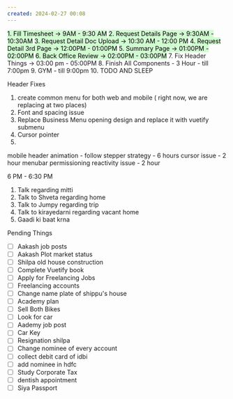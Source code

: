 ```yaml
---
created: 2024-02-27 00:08
---
```


<mark style="background: #BBFABBA6;">1. Fill Timesheet -> 9AM - 9:30 AM</mark>
<mark style="background: #BBFABBA6;">2. Request Details Page -> 9:30AM - 10:30AM</mark>
<mark style="background: #BBFABBA6;">3. Request Detail Doc Upload -> 10:30 AM - 12:00 PM</mark>
<mark style="background: #BBFABBA6;">4. Request Detail 3rd Page -> 12:00PM - 01:00PM</mark>
<mark style="background: #BBFABBA6;">5. Summary Page -> 01:00PM - 02:00PM</mark>
<mark style="background: #BBFABBA6;">6. Back Office Review -> 02:00PM - 03:00PM</mark>
7. Fix Header Things -> 03:00 pm - 05:00PM
8. Finish All Components  - 3 Hour - till 7:00pm
9. GYM - till 9:00pm
10. TODO AND SLEEP


Header Fixes
1. create common menu for both web and mobile ( right now, we are replacing at two places)
2. Font and spacing issue
3. Replace Business Menu opening design and replace it with vuetify submenu
4. Cursor pointer
5. 



mobile header animation - follow stepper strategy - 6 hours
cursor issue - 2 hour
menubar permissioning reactivity issue - 2 hour



6 PM - 6:30 PM 
1. Talk regarding mitti
3. Talk to Shveta regarding home
4. Talk to Jumpy regarding trip
5. Talk to kirayedarni regarding vacant home
6. Gaadi ki baat krna

Pending Things

- [ ] Aakash job posts
- [ ] Aakash Plot market status
- [ ] Shilpa old house construction
- [ ] Complete Vuetify book
- [ ] Apply for Freelancing Jobs
- [ ] Freelancing accounts
- [ ] Change name plate of shippu's house 
- [ ] Academy plan 
- [ ] Sell Both Bikes
- [ ] Look for car
- [ ] Aademy job post
- [ ] Car Key 
- [ ] Resignation shilpa
- [ ] Change nominee of every account
- [ ] collect debit card of idbi
- [ ] add nominee in hdfc 
- [ ] Study Corporate Tax
- [ ] dentish appointment
- [ ] Siya Passport